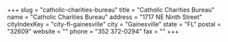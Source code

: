 +++
slug = "catholic-charities-bureau"
title = "Catholic Charities Bureau"
name = "Catholic Charities Bureau"
address = "1717 NE Ninth Street"
cityIndexKey = "city-fl-gainesville"
city = "Gainesville"
state = "FL"
postal = "32609"
website = ""
phone = "352 372-0294"
fax = ""
+++
